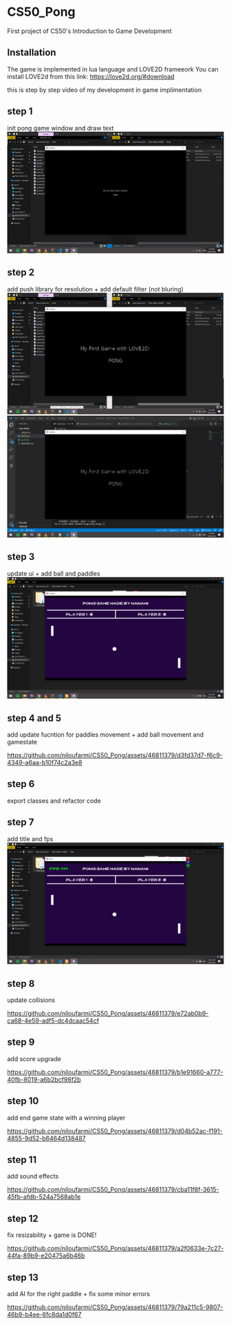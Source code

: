 # CS50_Pong
First project of CS50's Introduction to Game Development

## Installation
The game is implemented in lua language and LOVE2D frameeork 
You can install LOVE2d from this link: https://love2d.org/#download

this is step by step video of my development in game implimentation


## step 1
init pong game window and draw text
![1](https://github.com/niloufarmj/CS50_Pong/blob/main/Process/1.png)

## step 2 
add push library for resolution + add default filter (not bluring)
![2 - a](https://github.com/niloufarmj/CS50_Pong/blob/main/Process/2%20-%20a.png)
![2 - b](https://github.com/niloufarmj/CS50_Pong/blob/main/Process/2%20-%20b.png)

## step 3
update ui + add ball and paddles
![3](https://github.com/niloufarmj/CS50_Pong/blob/main/Process/3.png)

## step 4 and 5
add update fucntion for paddles movement + add ball movement and gamestate

https://github.com/niloufarmj/CS50_Pong/assets/46811379/d3fd37d7-f6c9-4349-a6aa-b10f74c2a3e8


## step 6
export classes and refactor code

## step 7
add title and fps
![7](https://github.com/niloufarmj/CS50_Pong/blob/main/Process/7.png)

## step 8
update collisions


https://github.com/niloufarmj/CS50_Pong/assets/46811379/e72ab0b9-ca68-4e59-adf5-dc4dcaac54cf



## step 9
add score upgrade


https://github.com/niloufarmj/CS50_Pong/assets/46811379/b1e91660-a777-40fb-8019-a6b2bcf98f2b



## step 10
 add end game state with a winning player
 

https://github.com/niloufarmj/CS50_Pong/assets/46811379/d04b52ac-f191-4855-9d52-b6464d138487



## step 11
 add sound effects
 

https://github.com/niloufarmj/CS50_Pong/assets/46811379/cba11f8f-3615-45fb-afdb-524a7568ab1e



## step 12
 fix resizability + game is DONE!
 

https://github.com/niloufarmj/CS50_Pong/assets/46811379/a2f0633e-7c27-44fa-89b9-e20475a6b46b

## step 13
 add AI for the right paddle + fix some minor errors
 

https://github.com/niloufarmj/CS50_Pong/assets/46811379/79a211c5-9807-46b9-b4ee-6fc8da1d0f67







